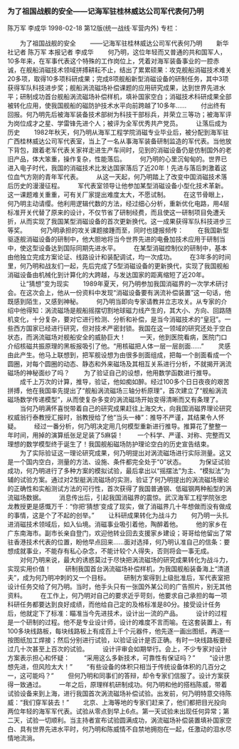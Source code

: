 ### 为了祖国战舰的安全——记海军驻桂林威达公司军代表何乃明
陈万军  李成华
1998-02-18
第12版(统一战线·军营内外)
专栏：

　　为了祖国战舰的安全
　　——记海军驻桂林威达公司军代表何乃明
　　新华社记者  陈万军  本报记者  李成华
　　何乃明，这位年轻而又普通的共和国军人，10多年来，在军事代表这个特殊的工作岗位上，凭着对海军装备事业的一腔赤诚，在舰船消磁技术领域拼搏耕耘不止，结出了累累硕果：攻克舰船消磁技术难关20多项，取得10多项科研成果；完成8项舰船新型消磁设备的研制任务，其中3项获得军队科技进步奖；舰船涡流磁场补偿课题的应用研究成果，达到世界先进水平；研制成功首台舰船涡流磁场补偿样机，填补国家空白；消磁技术科研成果全部被转化应用，使我国舰船的磁防护技术水平向前跨越了10多年……
　　付出终有回报。何乃明先后被海军装备技术部树为科技干部标兵，并荣立三等功；被海军评为岗位成才之星、学雷锋先进个人；被评为全军优秀共产党员。
　　让落后成为历史
　　1982年秋天，何乃明从海军工程学院消磁专业毕业后，被分配到海军驻广西桂林威达公司军代表室，当上了一名从事海军装备研制监造的军代表。当他放下背包，跟着老军代表关家祥走进生产车间时，见到的消磁设备仍是仿制国外的老旧产品，体大笨重，操作复杂，性能落后。
　　何乃明的心里沉甸甸的。世界已进入电子时代，我国的消磁技术比发达国家落后了近20年！先进与落后刺激着这位血气方刚的青年军代表。
　　从这一天起，何乃明踏上了改变中国消磁技术落后历史的漫漫征程。
　　军代表室领导让他参加某型消磁设备小型化技术革新。这一课题难关重重，可有关厂家提出难度太大，不愿试制。
　　在这节骨眼上，何乃明主动请缨。他利用逻辑代数的方法，经过细心分析，重新优化电路，用4层标准开关代替了原来的设计，不仅节省了研制经费，而且使这一研制项目免遭夭折，从而实现了我国某型消磁设备的首次更新换代。这一成果获得军队科技进步三等奖。
　　何乃明承担的攻关课题接踵而至，同时也捷报频传：
　　在我国新型驱逐舰消磁设备的研制中，他大胆地将当今世界先进的电叠加技术应用于研制当中，使这型设备达到国际同期先进水平。
　　在某型消磁控制仪的研制中，基本由他独立完成方案论证、线路设计和装配调试，均一次成功。
　　在3年多的时间里，何乃明和战友们一起，先后完成了5型消磁设备的更新换代，实现了我国舰船消磁设备由机械化到计算化的大跨越，与发达国家的距离缩短了近20年。
　　让“猜想”变为现实
　　1989年夏天，何乃明参加我国消磁界的一次学术研讨会。在这次会上，他从一份资料中发现“消磁设备要有涡流补偿装置”这一句话，他既感到陌生，又感到神秘。
　　何乃明当即向专家请教并立志攻关。从专家的介绍中他得知：涡流磁场是舰船摇摆切割地球磁力线产生的，其大小、方向、回路随机变化，十分复杂，要对它进行检测、分析和补偿，是当今消磁技术的“皇冠”。一些西方国家已经进行研究，但对技术严密封锁。我国在这一领域的研究还处于空白状态，而涡流磁场对舰船安全的威胁巨大！
　　一天，他到医院看病，医院门口介绍核磁共振原理的黑板报吸引了他。“用核磁把人体一层一层剖面……”
　　灵感由此产生。他马上联想到，把军舰设想为由很多剖面组成，把每一个剖面看成一个圆圈，对每个圆圈的动态、静态和外来磁场及其相互关系进行分析，不就揭开涡流磁场的神秘面纱了吗？
　　为了验证自己的设想，他用数学函数进行推导。
　　成千上万次的计算，推导，验证，他如痴如醉。经过100多个日日夜夜的艰苦拼搏，他在我国率先提出了“舰船涡流磁场三轴分析原理”，首次建立了“舰船涡流磁场数学传递模型”，从而使复杂多变的涡流磁场开始变得清晰而又有条理了。
　　当何乃明满怀喜悦带着自己的研究成果赶往上海交大，向我国消磁界理论研究权威翁行泰教授汇报时，翁教授给了他“当头一棒”：推导不严谨，其结果令人怀疑。
　　经过一番分析，何乃明决定用几何模型重新进行推导。推算花了整整一年时间，用掉的演算纸张足足装了5麻袋！
　　一个科学、严谨、对称、完整而又理想的数学模型终于诞生了！我国舰船磁场防护理论空白的历史宣告结束。
　　为了实际验证这一理论研究成果，何乃明提出对涡流磁场进行实际测量。这又是一个国内空白，测量的方法、设施、条件都完全处于“0”状态。
　　为保证试验成功，何乃明进行了多种方案的模拟试验，最后拿出以“摇摆法”为主、“模拟法”为辅的试验方案。通过对2型艇涡流磁场的实测，验证了何乃明提出的涡流磁场理论的正确性和实船测试方法的可行性，首次获得了我国普通钢、低磁钢两种船型的涡流磁场数据。
　　消息传出后，引起我国消磁界的震惊。武汉海军工程学院张忠龙教授更是感慨万千：“你把‘猜想’变成了现实，做了消磁界几十年想做而没有做成的事情，这是个了不起的创举。”
　　让科研成果转化为战斗力
　　何乃明一头扎进消磁技术领域后，如入仙境。消磁事业吸引着他，陶醉着他。
　　他的家乡在广东南海市。副市长亲自登门，欢迎他转业回去支援家乡建设；哥哥给他留出了常驻香港技术代表的位置，盼他早点回来……面对选择，何乃明认准自己的信条：要想成就事业，不能存有私心杂念，不能计较个人得失，否则将会一事无成。
　　对何乃明来说，最大的诱惑莫过于尽快把涡流磁场的研究成果转化为战斗力，实现实用价值！
　　研制我国首台涡流磁场补偿样机，为我国舰船装备海上“清道夫”，成为何乃明冲刺的又一个目标。
　　研制方案得到上级批准后，军代表室把设计任务交给了何乃明。当时，他手头只有一张国外某公司的广告照片，别无其他资料。
　　在工作上，何乃明对自己的要求近乎苛刻，他要求自己承担的每一项科研任务都要达到良好成绩，而他给自己定的及格标准是80分。接受设计任务后，他就定下了标准：瞄准当今先进技术，设计出一流的产品。
　　设计的过程是一个研制的过程。他不是专业设计师，设计的难度不言而喻。在这套装置上，有100多块线路板，每块线路板上有成百上千个元器件，他先逐一画出图纸，再逐一按图纸加工焊接；然后分别进行试验，以验证设计是否正确。有时一块线路板要经过几十次甚至上百次的试验。
　　设计评审会如期举行。会上，不少专家对设计方案表示担心和怀疑：
　　“采用这么多新技术，可靠性有保证吗？”
　　“设计思想先进，但风险太大！”
　　“有些设备的体积只相当于传统设备体积的几百分之一，这可能吗？”
　　但何乃明和同事们的答辩，却令专家们信服了。设计方案获得一致通过。
　　一年之后，原理样机研制成功。何乃明和他的搭档陈威，带着试验设备来到上海，进行我国首次涡流磁场补偿试验。出发前，何乃明特意交待陈威：“我们穿军装去！”
　　北京、上海等地的专家们赶来了，他们都把目光投向两位年轻的海军军代表。试验从零点到早上6点。第一天试验未出现任何异常；第二天，试验一切顺利。当主持者宣布试验圆满成功，涡流磁场补偿装置填补国家空白、具有世界先进水平时，何乃明和陈威情不自禁地拥抱在一起，任激动的泪水尽情地流淌。
